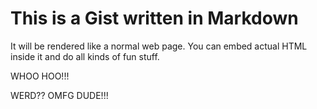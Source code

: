 # This is a Gist written in Markdown

It will be rendered like a normal web page. You can embed actual HTML inside it
and do all kinds of fun stuff.

WHOO HOO!!!

WERD?? OMFG DUDE!!!